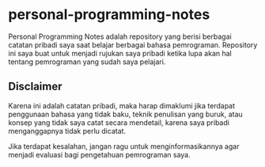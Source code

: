 # personal-programming-notes
Personal Programming Notes adalah repository yang berisi berbagai catatan pribadi saya saat belajar berbagai bahasa pemrograman. Repository ini saya buat untuk menjadi rujukan saya pribadi ketika lupa akan hal tentang pemrograman yang sudah saya pelajari.

## Disclaimer
Karena ini adalah catatan pribadi, maka harap dimaklumi jika terdapat penggunaan bahasa yang tidak baku, teknik penulisan yang buruk, atau konsep yang tidak saya catat secara mendetail, karena saya pribadi menganggapnya tidak perlu dicatat.

Jika terdapat kesalahan, jangan ragu untuk menginformasikannya agar menjadi evaluasi bagi pengetahuan pemrograman saya.